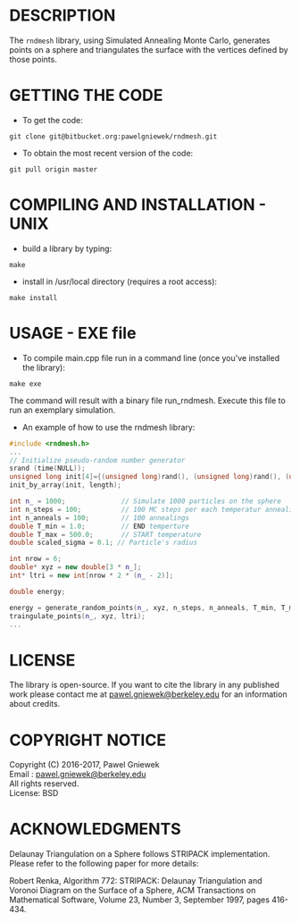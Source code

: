 DESCRIPTION
==================================================
The ```rndmesh``` library, using Simulated Annealing Monte Carlo, generates points on a sphere and
triangulates the surface with the vertices defined by those points.


GETTING THE CODE
==================================================
* To get the code:
```
git clone git@bitbucket.org:pawelgniewek/rndmesh.git
```

* To obtain the most recent version of the code:
```
git pull origin master
```

COMPILING AND INSTALLATION - UNIX
==================================================

* build a library by typing:
```
make
```

* install in /usr/local directory (requires a root access):
```
make install
```

USAGE - EXE file
==================================================

* To compile main.cpp file run in a command line (once you've installed the library):
```
make exe
```

The command will result with a binary file run_rndmesh. Execute this file to run an exemplary simulation.

* An example of how to use the rndmesh library: 
```C++
#include <rndmesh.h>
...
// Initialize pseudo-random number generator
srand (time(NULL));
unsigned long init[4]={(unsigned long)rand(), (unsigned long)rand(), (unsigned long)rand(), (unsigned long)rand()}, length=4;
init_by_array(init, length);

int n_ = 1000;              // Simulate 1000 particles on the sphere
int n_steps = 100;          // 100 MC steps per each temperatur annealing
int n_anneals = 100;        // 100 annealings 
double T_min = 1.0;         // END temperture
double T_max = 500.0;       // START temperature
double scaled_sigma = 0.1; // Particle's radius 

int nrow = 6;
double* xyz = new double[3 * n_];
int* ltri = new int[nrow * 2 * (n_ - 2)];

double energy;

energy = generate_random_points(n_, xyz, n_steps, n_anneals, T_min, T_max, scaled_sigma);
traingulate_points(n_, xyz, ltri);
...
```

LICENSE
=====
The library is open-source. If you want to cite the library in any published work please contact me at
pawel.gniewek@berkeley.edu for an information about credits. 


COPYRIGHT NOTICE
================
Copyright (C) 2016-2017,  Pawel Gniewek  
Email  : pawel.gniewek@berkeley.edu  
All rights reserved.  
License: BSD  


ACKNOWLEDGMENTS
===============
Delaunay Triangulation on a Sphere follows STRIPACK implementation. 
Please refer to the following paper for more details:
    
Robert Renka,
Algorithm 772: STRIPACK: Delaunay Triangulation and Voronoi Diagram on the Surface of a Sphere,
ACM Transactions on Mathematical Software,
Volume 23, Number 3, September 1997, pages 416-434.
